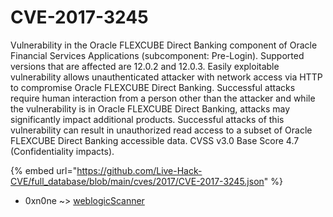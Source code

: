 # CVE-2017-3245

Vulnerability in the Oracle FLEXCUBE Direct Banking component of Oracle Financial Services Applications (subcomponent: Pre-Login). Supported versions that are affected are 12.0.2 and 12.0.3. Easily exploitable vulnerability allows unauthenticated attacker with network access via HTTP to compromise Oracle FLEXCUBE Direct Banking. Successful attacks require human interaction from a person other than the attacker and while the vulnerability is in Oracle FLEXCUBE Direct Banking, attacks may significantly impact additional products. Successful attacks of this vulnerability can result in unauthorized read access to a subset of Oracle FLEXCUBE Direct Banking accessible data. CVSS v3.0 Base Score 4.7 (Confidentiality impacts).

{% embed url="https://github.com/Live-Hack-CVE/full_database/blob/main/cves/2017/CVE-2017-3245.json" %}


* 0xn0ne ~> [weblogicScanner](https://www.alice-snow.ru/2017/database/cve-2017-3245/weblogicscanner-0xn0ne)